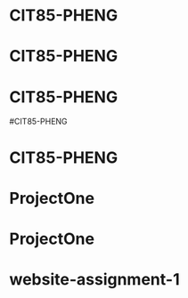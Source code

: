 # CIT85-PHENG
# CIT85-PHENG
# CIT85-PHENG
#CIT85-PHENG
# CIT85-PHENG
# ProjectOne
# ProjectOne
# website-assignment-1
